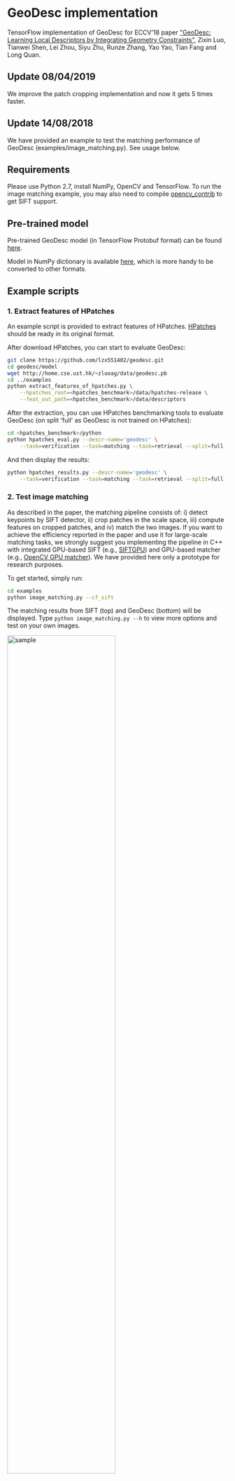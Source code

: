 # GeoDesc implementation

TensorFlow implementation of GeoDesc for ECCV'18 paper ["GeoDesc: Learning Local Descriptors by Integrating Geometry Constraints"](https://arxiv.org/abs/1807.06294), Zixin Luo, Tianwei Shen, Lei Zhou, Siyu Zhu, Runze Zhang, Yao Yao, Tian Fang and Long Quan.

## Update 08/04/2019

We improve the patch cropping implementation and now it gets 5 times faster.

## Update 14/08/2018

We have provided an example to test the matching performance of GeoDesc (examples/image_matching.py). See usage below. 

## Requirements

Please use Python 2.7, install NumPy, OpenCV and TensorFlow. To run the image matching example, you may also need to compile [opencv_contrib](https://github.com/opencv/opencv_contrib) to get SIFT support.

## Pre-trained model

Pre-trained GeoDesc model (in TensorFlow Protobuf format) can be found [here](http://home.cse.ust.hk/~zluoag/data/geodesc.pb).

Model in NumPy dictionary is available [here](http://home.cse.ust.hk/~zluoag/data/geodesc.npy), which is more handy to be converted to other formats.

## Example scripts

### 1. Extract features of HPatches

An example script is provided to extract features of HPatches. [HPatches](https://github.com/hpatches/hpatches-benchmark) should be ready in its original format.

After download HPatches, you can start to evaluate GeoDesc: 

```bash
git clone https://github.com/lzx551402/geodesc.git
cd geodesc/model
wget http://home.cse.ust.hk/~zluoag/data/geodesc.pb
cd ../examples
python extract_features_of_hpatches.py \
    --hpatches_root=<hpatches_benchmark>/data/hpatches-release \
    --feat_out_path=<hpatches_benchmark>/data/descriptors
```

After the extraction, you can use HPatches benchmarking tools to evaluate GeoDesc (on split 'full' as GeoDesc is not trained on HPatches):

```bash
cd <hpatches_benchmark>/python
python hpatches_eval.py --descr-name='geodesc' \
    --task=verification --task=matching --task=retrieval --split=full
```

And then display the results:
```bash
python hpatches_results.py --descr-name='geodesc' \
    --task=verification --task=matching --task=retrieval --split=full --results-dir=
```

### 2. Test image matching

As described in the paper, the matching pipeline consists of: i) detect keypoints by SIFT detector, ii) crop patches in the scale space, iii) compute features on cropped patches, and iv) match the two images. If you want to achieve the efficiency reported in the paper and use it for large-scale matching tasks, we strongly suggest you implementing the pipeline in C++ with integrated GPU-based SIFT (e.g., [SIFTGPU](https://github.com/pitzer/SiftGPU)) and GPU-based matcher (e.g., [OpenCV GPU matcher](https://docs.opencv.org/3.4/dd/dc5/classcv_1_1cuda_1_1DescriptorMatcher.html)). We have provided here only a prototype for research purposes. 

To get started, simply run:

```bash
cd examples
python image_matching.py --cf_sift
```

The matching results from SIFT (top) and GeoDesc (bottom) will be displayed. Type `python image_matching.py --h` to view more options and test on your own images.

<p><img src="https://github.com/lzx551402/geodesc/blob/master/img/matching_example.jpg" alt="sample" width="70%"></p>

(Image source: Graffiti sequence in [Heinly benchmark](http://cs.unc.edu/~jheinly/binary_descriptors.html))

## Training code

The ground truth patches used to train GeoDesc are under preparation. 

## Benchmark on [HPatches](https://github.com/hpatches/hpatches-benchmark), mAP

<p><img src="https://github.com/lzx551402/geodesc/blob/master/img/hpatches_results.png" alt="sample" width="70%"></p>

## Benchmark on [Heinly benchmark](http://cs.unc.edu/~jheinly/binary_descriptors.html)

<p><img src="https://github.com/lzx551402/geodesc/blob/master/img/heinly_results.png" alt="sample" width="70%"></p>

## Benchmark on [ETH local features benchmark](https://github.com/ahojnnes/local-feature-evaluation)

<p><img src="https://github.com/lzx551402/geodesc/blob/master/img/eth_results.jpg" alt="sample" width="70%"></p>

## Application on 3D reconstructions

<p><img src="https://github.com/lzx551402/geodesc/blob/master/img/3d_reconstructions.jpg" alt="sample" width="70%"></p>
